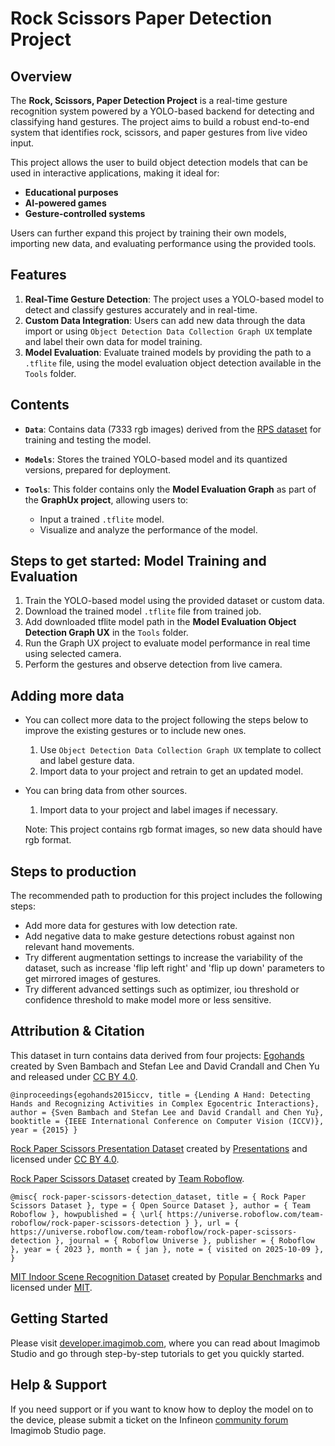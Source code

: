 ﻿# Rock Scissors Paper Detection Project

## Overview

The **Rock, Scissors, Paper Detection Project** is a real-time gesture recognition system powered by a YOLO-based backend for detecting and classifying hand gestures. The project aims to build a robust end-to-end system that identifies rock, scissors, and paper gestures from live video input.

This project allows the user to build object detection models that can be used in interactive applications, making it ideal for:
- **Educational purposes**
- **AI-powered games**
- **Gesture-controlled systems**

Users can further expand this project by training their own models, importing new data, and evaluating performance using the provided tools.

## Features

1. **Real-Time Gesture Detection**: The project uses a YOLO-based model to detect and classify gestures accurately and in real-time.   
2. **Custom Data Integration**: Users can add new data through the data import or using `Object Detection Data Collection Graph UX` template and label their own data for model training.
3. **Model Evaluation**: Evaluate trained models by providing the path to a `.tflite` file, using the model evaluation object detection available in the `Tools` folder.

## Contents

- **`Data`**: Contains data (7333 rgb images) derived from the [RPS dataset](https://universe.roboflow.com/roboflow-58fyf/rock-paper-scissors-sxsw) for training and testing the model.

- **`Models`**: Stores the trained YOLO-based model and its quantized versions, prepared for deployment.

- **`Tools`**: This folder contains only the **Model Evaluation Graph** as part of the **GraphUx project**, allowing users to:
  - Input a trained `.tflite` model.
  - Visualize and analyze the performance of the model.

## Steps to get started: Model Training and Evaluation
  
   1. Train the YOLO-based model using the provided dataset or custom data.
   2. Download the trained model `.tflite` file from trained job. 
   3. Add downloaded tflite model path in the **Model Evaluation Object Detection Graph UX** in the `Tools` folder.
   4. Run the Graph UX project to evaluate model performance in real time using selected camera.
   5. Perform the gestures and observe detection from live camera.
   
## Adding more data
- You can collect more data to the project following the steps below to improve the existing gestures or to include new ones.
	 1. Use `Object Detection Data Collection Graph UX` template to collect and label gesture data.
	 2. Import data to your project and retrain to get an updated model.
- You can bring data from other sources.
	 1. Import data to your project and label images if necessary.
	  
	Note: This project contains rgb format images, so new data should have rgb format.

## Steps to production
The recommended path to production for this project includes the following steps:
- Add more data for gestures with low detection rate.
- Add negative data to make  gesture detections robust against non relevant hand movements.
- Try different augmentation settings to increase the variability of the dataset, such as increase 'flip left right' and 'flip up down' parameters to get mirrored images of gestures.
- Try different advanced settings such as optimizer,  iou threshold or confidence threshold to make model more or less sensitive. 

## Attribution & Citation

This dataset in turn contains data derived from four projects:
[Egohands](https://universe.roboflow.com/brad-dwyer/egohands-public/) created by Sven Bambach and Stefan Lee and David Crandall and Chen Yu and released under [CC BY 4.0](https://creativecommons.org/licenses/by/4.0/).

`@inproceedings{egohands2015iccv,
    title = {Lending A Hand: Detecting Hands and Recognizing Activities in Complex Egocentric Interactions},
    author = {Sven Bambach and Stefan Lee and David Crandall and Chen Yu},
    booktitle = {IEEE International Conference on Computer Vision (ICCV)},
    year = {2015}
}`

[Rock Paper Scissors Presentation Dataset](https://universe.roboflow.com/presentations/rock-paper-scissors-presentation/) created by [Presentations](https://universe.roboflow.com/presentations) and licensed under [CC BY 4.0](https://creativecommons.org/licenses/by/4.0/). 

[Rock Paper Scissors Dataset](https://universe.roboflow.com/team-roboflow/rock-paper-scissors-detection) created by [Team Roboflow](https://universe.roboflow.com/team-roboflow). 

`@misc{
rock-paper-scissors-detection_dataset,
title = { Rock Paper Scissors Dataset },
type = { Open Source Dataset },
author = { Team Roboflow },
howpublished = { \url{ https://universe.roboflow.com/team-roboflow/rock-paper-scissors-detection } },
url = { https://universe.roboflow.com/team-roboflow/rock-paper-scissors-detection },
journal = { Roboflow Universe },
publisher = { Roboflow },
year = { 2023 },
month = { jan },
note = { visited on 2025-10-09 },
}`

[MIT Indoor Scene Recognition Dataset](universe.roboflow.com/popular-benchmarks/mit-indoor-scene-recognition/) created by [Popular Benchmarks](https://universe.roboflow.com/popular-benchmarks) and licensed under [MIT](https://choosealicense.com/licenses/mit/).

## Getting Started

Please visit [developer.imagimob.com](https://developer.imagimob.com), where you can read about Imagimob Studio and go through step-by-step tutorials to get you quickly started.

## Help & Support

If you need support or if you want to know how to deploy the model on to the device, please submit a ticket on the Infineon [community forum ](https://community.infineon.com/t5/Imagimob/bd-p/Imagimob/page/1) Imagimob Studio page.
